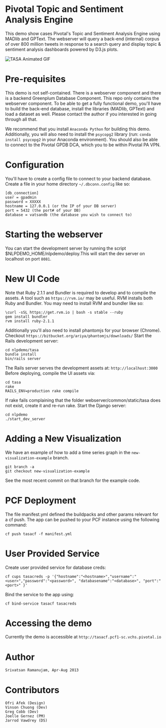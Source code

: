
Pivotal Topic and Sentiment Analysis Engine
============================================

This demo show cases Pivotal's Topic and Sentiment Analysis Engine using MADlib and GPText. The webserver will query a back-end (internal) corpus of over 800 million tweets in response to a search query and display topic & sentiment analysis dashboards powered by D3.js plots.

![TASA Animated GIF](https://github.com/pivotalsoftware/tasa/raw/gh-pages/images/tasacf_animated_highres.gif)

Pre-requisites
===============

This demo is not self-contained. There is a webserver component and there is a backend Greenplum Database Component.
This repo only contains the webserver component. To be able to get a fully functional demo, you'll have to build the back-end database, install the libraries (MADlib, GPText) and load a dataset as well. Please contact the author if you interested in going through all that.

We recommend that you install `Anaconda Python` for building this demo. Additionally, you will also need to install the `psycopg2` library (run: `conda install psycopg2` in your Anaconda environment). You should also be able to connect to the Pivotal GPDB DCA, which you to be within Pivotal PA VPN.

Configuration
=============

You'll have to create a config file to connect to your backend database. Create a file in your home directory `~/.dbconn.config` like so:
            
    [db_connection]
    user = gpadmin
    password = XXXXX
    hostname = 127.0.0.1 (or the IP of your DB server)
    port = 5432 (the port# of your DB)
    database = vatsandb (the database you wish to connect to)

Starting the webserver
=======================

You can start the development server by running the script $NLPDEMO_HOME/nlpdemo/deploy.This will start the dev server on localhost on port `8081`.

New UI Code
===========

Note that Ruby 2.1.1 and Bundler is required to develop and to compile the assets. A tool such as
`https://rvm.io/` may be useful. RVM installs both Ruby and Bundler. You may need to install RVM and bundler like so:

    \curl -sSL https://get.rvm.io | bash -s stable --ruby
    gem install bundler
    rvm install ruby-2.1.1

Additionally you'll also need to install phantomjs for your browser (Chrome). Checkout `https://bitbucket.org/ariya/phantomjs/downloads/`
Start the Rails development server:

    cd nlpdemo/tasa
    bundle install
    bin/rails server

The Rails server serves the development assets at: `http://localhost:3000`
Before deploying, compile the UI assets via:

    cd tasa
    rake
    RAILS_ENV=production rake compile

If rake fails complaining that the folder webserver/common/static/tasa does not exist, create it and re-run rake.
Start the Django server:

    cd nlpdemo
    ./start_dev_server

Adding a New Visualization
==========================

We have an example of how to add a time series graph in the `new-visualization-example` branch.

    git branch -a
    git checkout new-visualization-example

See the most recent commit on that branch for the example code.

PCF Deployment
===============

The file manifest.yml defined the buildpacks and other params relevant for a cf push.
The app can be pushed to your PCF instance using the following command:

    cf push tasacf -f manifest.yml

User Provided Service
======================

Create user provided service for database creds:

    cf cups tasacreds -p '{"hostname":"<hostname>","username":"<user>","password":"<password>", "databasename":"<database>", "port":"<port>" }'

Bind the service to the app using:

    cf bind-service tasacf tasacreds

Accessing the demo
===================

Currently the demo is accessible at `http://tasacf.pcf1-sc.vchs.pivotal.io`

Author
=======

    Srivatsan Ramanujam, Apr-Aug 2013

Contributors
=============

    Ofri Afek (Design)
    Vinson Chuong (Dev)
    Greg Cobb (Dev) 
    Joelle Gernez (PM)
    Jarrod Vawdrey (DS)

